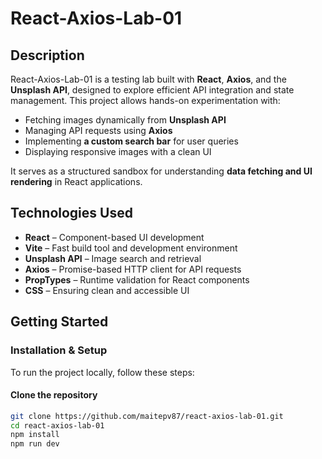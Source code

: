 # React-Axios-Lab-01  

## Description  
React-Axios-Lab-01 is a testing lab built with **React**, **Axios**, and the **Unsplash API**, designed to explore efficient API integration and state management. This project allows hands-on experimentation with:

- Fetching images dynamically from **Unsplash API**  
- Managing API requests using **Axios**  
- Implementing **a custom search bar** for user queries  
- Displaying responsive images with a clean UI  

It serves as a structured sandbox for understanding **data fetching and UI rendering** in React applications.  

## Technologies Used  
- **React** – Component-based UI development  
- **Vite** – Fast build tool and development environment  
- **Unsplash API** – Image search and retrieval  
- **Axios** – Promise-based HTTP client for API requests  
- **PropTypes** – Runtime validation for React components  
- **CSS** – Ensuring clean and accessible UI  

## Getting Started  

### Installation & Setup  
To run the project locally, follow these steps:  

#### Clone the repository  
```bash
git clone https://github.com/maitepv87/react-axios-lab-01.git
cd react-axios-lab-01
npm install
npm run dev
